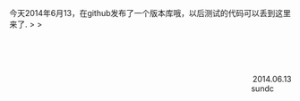 今天2014年6月13，在github发布了一个版本库哦，以后测试的代码可以丢到这里来了.
                                                                                                           > <span style="float:right;clear:both;margin-top:100px;">2014.06.13</span>
                                                                                                           > <span style="float:right;clear:both;">sundc&nbsp;&nbsp;&nbsp;&nbsp;&nbsp;&nbsp;&nbsp;&nbsp;</span>
